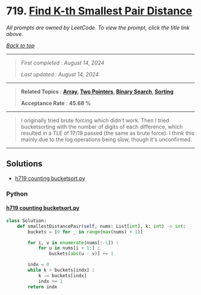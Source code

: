 # 719. [Find K-th Smallest Pair Distance](<https://leetcode.com/problems/find-k-th-smallest-pair-distance>)

*All prompts are owned by LeetCode. To view the prompt, click the title link above.*

*[Back to top](<../README.md>)*

------

> *First completed : August 14, 2024*
>
> *Last updated : August 14, 2024*

------

> **Related Topics** : **[Array](<by_topic/Array.md>), [Two Pointers](<by_topic/Two Pointers.md>), [Binary Search](<by_topic/Binary Search.md>), [Sorting](<by_topic/Sorting.md>)**
>
> **Acceptance Rate** : **45.68 %**

------

> I originally tried brute forcing which didn't work. 
> Then I tried bucketsorting with the number of digits of each 
> difference, which resulted in a TLE of 17/19 passed (the same 
> as brute force). I think this mainly due to the log 
> operations being slow, though it's unconfirmed.
> 

------

## Solutions

- [h719 counting bucketsort.py](<../my-submissions/h719 counting bucketsort.py>)
### Python
#### [h719 counting bucketsort.py](<../my-submissions/h719 counting bucketsort.py>)
```Python
class Solution:
    def smallestDistancePair(self, nums: List[int], k: int) -> int:
        buckets = [0 for _ in range(max(nums) + 1)]

        for i, v in enumerate(nums[:-1]) :
            for u in nums[i + 1:] :
                buckets[abs(u - v)] += 1

        indx = 0
        while k > buckets[indx] :
            k -= buckets[indx]
            indx += 1
        return indx

```

